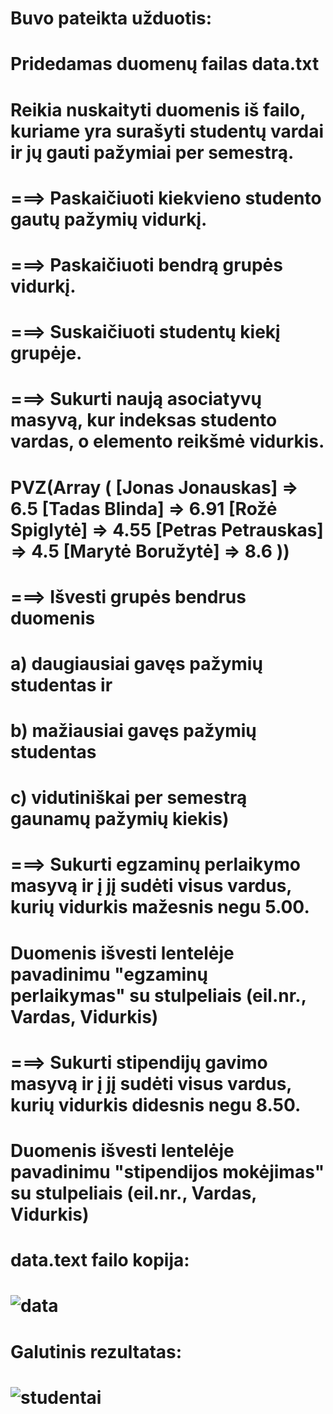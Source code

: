 # Buvo pateikta užduotis:
# Pridedamas duomenų failas data.txt
# Reikia nuskaityti duomenis iš failo, kuriame yra surašyti studentų vardai ir jų gauti pažymiai per semestrą.
# ===> Paskaičiuoti kiekvieno studento gautų pažymių vidurkį.
# ===> Paskaičiuoti bendrą grupės vidurkį.
# ===> Suskaičiuoti studentų kiekį grupėje.
# ===> Sukurti naują asociatyvų masyvą, kur indeksas studento vardas, o elemento reikšmė vidurkis.
# PVZ(Array ( [Jonas Jonauskas] => 6.5 [Tadas Blinda] => 6.91 [Rožė Spiglytė] => 4.55 [Petras Petrauskas] => 4.5 [Marytė Boružytė] => 8.6 ))
# ===> Išvesti grupės bendrus duomenis 
# a) daugiausiai gavęs pažymių studentas ir 
# b) mažiausiai gavęs pažymių studentas 
# c) vidutiniškai per semestrą gaunamų pažymių kiekis)
# ===> Sukurti egzaminų perlaikymo masyvą ir į jį sudėti visus vardus, kurių vidurkis mažesnis negu 5.00. 
# Duomenis išvesti lentelėje  pavadinimu "egzaminų perlaikymas" su stulpeliais (eil.nr., Vardas, Vidurkis)
# ===> Sukurti stipendijų gavimo masyvą ir į jį sudėti visus vardus, kurių vidurkis didesnis negu 8.50. 
# Duomenis išvesti lentelėje pavadinimu "stipendijos mokėjimas" su stulpeliais (eil.nr., Vardas, Vidurkis)
# data.text failo kopija:
# ![data](https://user-images.githubusercontent.com/107037107/187073129-66552e6e-3e52-4140-b1b3-40890aa8e456.png)
# Galutinis rezultatas:
# ![studentai](https://user-images.githubusercontent.com/107037107/187073157-54c67181-f845-4f36-aec0-b2ee739c598d.png)
